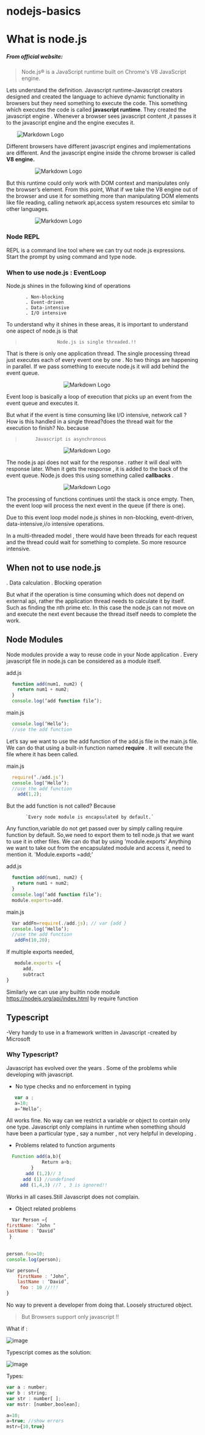 # nodejs-basics
# What is node.js
##### From official website:
> Node.js® is a JavaScript runtime built on Chrome's V8 JavaScript engine.

Lets understand the definition. 
Javascript runtime-Javascript creators designed and created the language to achieve dynamic functionality in browsers but they need something to execute the code. This something which executes the code is called **javascript runtime**. They created the javascript engine . Whenever a browser sees javascript content ,it passes it to the javascript engine and the engine executes it.

&nbsp;&nbsp;&nbsp;&nbsp;&nbsp;&nbsp; ![Markdown Logo](https://github.com/Pijushm/nodejs-basics/blob/main/Screenshot%202022-04-11%20at%201.11.56%20AM.png)


Different browsers have different javascript  engines and implementations are different. And the javascript engine inside the chrome browser is called **V8 engine.**

&nbsp;&nbsp;&nbsp;&nbsp;&nbsp;&nbsp;&nbsp;&nbsp;&nbsp;&nbsp;&nbsp;&nbsp;&nbsp;&nbsp;&nbsp;&nbsp;&nbsp;&nbsp; ![Markdown Logo](https://github.com/Pijushm/nodejs-basics/blob/main/Screenshot%202022-04-11%20at%201.12.05%20AM.png)

But this runtime could only work with DOM context and manipulates only  the browser’s element.  From this point, 
What if we take the V8 engine out of the browser and use it for something more than manipulating DOM elements like file reading, calling network api,access system resources etc similar to other languages. 


&nbsp;&nbsp;&nbsp;&nbsp;&nbsp;&nbsp;&nbsp;&nbsp;&nbsp;&nbsp;&nbsp;&nbsp;&nbsp;&nbsp;&nbsp;&nbsp;&nbsp;&nbsp; ![Markdown Logo](https://github.com/Pijushm/nodejs-basics/blob/main/Screenshot%202022-04-11%20at%201.12.17%20AM.png)


### Node REPL
REPL is a  command line tool where we can try out node.js expressions. 
Start the prompt by using command and type node. 

### When to use node.js : EventLoop
 Node.js shines in the following kind of operations 
 <!-- UL -->
           . Non-blocking
           . Event-driven
           . Data-intensive
           . I/O intensive

 To understand why it shines in these areas, it is important to understand one aspect of node.js is that
>                  Node.js is single threaded.!!


That is there is only one application thread. The single processing thread just executes each of every event one by one . No two things are happening in parallel. If we pass something to execute node.js it will add behind the event queue. 


&nbsp;&nbsp;&nbsp;&nbsp;&nbsp;&nbsp;&nbsp;&nbsp;&nbsp;&nbsp;&nbsp;&nbsp;&nbsp;&nbsp;&nbsp;&nbsp;&nbsp;&nbsp; &nbsp;&nbsp;&nbsp;&nbsp;&nbsp;&nbsp;&nbsp;&nbsp;&nbsp;&nbsp;&nbsp;&nbsp;&nbsp;&nbsp;&nbsp;&nbsp;&nbsp;&nbsp; ![Markdown Logo](https://github.com/Pijushm/nodejs-basics/blob/main/Screenshot%202022-04-11%20at%201.12.29%20AM.png)


Event loop is basically a loop of execution that picks up an event from the event queue and executes it. 

But what if the event is time consuming  like I/O intensive, network call ? How is this handled in a single thread?does the thread wait for the execution to finish? No. because 
 >          Javascript is asynchronous 
&nbsp;&nbsp;&nbsp;&nbsp;&nbsp;&nbsp;&nbsp;&nbsp;&nbsp;&nbsp;&nbsp;&nbsp;&nbsp;&nbsp;&nbsp;&nbsp;&nbsp;&nbsp; &nbsp;&nbsp;&nbsp;&nbsp;&nbsp;&nbsp;&nbsp;&nbsp;&nbsp;&nbsp;&nbsp;&nbsp;&nbsp;&nbsp;&nbsp;&nbsp;&nbsp;&nbsp; ![Markdown Logo](https://github.com/Pijushm/nodejs-basics/blob/main/Screenshot%202022-04-11%20at%201.29.53%20AM.png)

The node.js api  does not wait for the response . rather it will deal with response later. When it gets the response , it is added to the back of the event queue. Node.js does this using something called **callbacks** . 

&nbsp;&nbsp;&nbsp;&nbsp;&nbsp;&nbsp;&nbsp;&nbsp;&nbsp;&nbsp;&nbsp;&nbsp;&nbsp;&nbsp;&nbsp;&nbsp;&nbsp;&nbsp; &nbsp;&nbsp;&nbsp;&nbsp;&nbsp;&nbsp;&nbsp;&nbsp;&nbsp;&nbsp;&nbsp;&nbsp;&nbsp;&nbsp;&nbsp;&nbsp;&nbsp;&nbsp; ![Markdown Logo](https://miro.medium.com/max/1400/1*iHhUyO4DliDwa6x_cO5E3A.gif)

The processing of functions continues until the stack is once empty. Then, the event loop will process the next event in the queue (if there is one).

Due to this event loop model node.js shines in non-blocking, event-driven, data-intensive,i/o intensive operations.

In a multi-threaded model , there would have been threads for each request and the thread could wait for something to complete. So more resource intensive. 

## When not to use node.js
 <!-- UL -->
   . Data calculation
   . Blocking operation

But what if the operation is time consuming which does not depend on external api, rather the application thread needs to calculate it by itself. Such as finding the nth prime etc. In this case the node.js can not move on and execute the next event because the thread itself needs to complete the work.

## Node Modules

Node modules provide a way to reuse code in your Node application . Every javascript file in node.js can be considered as  a module itself. 

add.js
```javascript
  function add(num1, num2) {
    return num1 + num2;
  }
  console.log(‘add function file’);
```

main.js
```javascript
  console.log(‘Hello’);
  //use the add function
```

Let’s say we want to use the add function of the add.js file  in the main.js file. We can do that using a built-in function named **require** . It will execute the file where it has been called.

main.js
```javascript
  require(‘./add.js’)
  console.log(‘Hello’);
  //use the add function
    add(1,2);
```
But the add function is not called? Because

           `Every node module is encapsulated by default.`

Any function,variable do not get passed over by simply calling require function by default. So,we need to export them to tell node.js that we want to use it in other files. We can do that by using 
                                               'module.exports'
Anything we want to take out from the encapsulated module and access it, need to mention it.
                                     'Module.exports =add;'

add.js

```javascript
  function add(num1, num2) {
    return num1 + num2;
  }
  console.log(‘add function file’);
  module.exports=add. 
```

main.js
```javascript
  Var addFn=require(./add.js); // var {add }
  console.log(‘Hello’);
  //use the add function
   addFn(10,20);
```

If multiple exports needed, 

```javascript
   module.exports ={
      add,
      subtract 
}
```

Similarly we can use any builtin node module <!-- Links -->https://nodejs.org/api/index.html by require function


## Typescript

 <!-- UL -->
-Very handy to use in a framework written in Javascript
-created by Microsoft

### Why Typescript?

Javascript has evolved  over the years . Some of the problems while developing with javascript. 

 <!-- UL -->
- No type checks and no enforcement in typing 
```javascript
   var a ;
   a=10;
   a=’Hello’; 
```
All works fine. No way can we restrict a variable or object to contain only one type. Javascript only complains in runtime when something should have been a particular type , say a number , not very helpful in developing .

- Problems related to function arguments

```javascript
  Function add(a,b){
             Return a+b;
         }
       add (1,2)// 3 
      add (1) //undefined
     add (1,4,3) //7 , 3 is ignored!!
```
        
    
 Works in all cases.Still Javascript does not complain.

- Object related problems

```javascript
  Var Person ={
firstName: ‘John ’
lastName : ‘David’
 }
 
 
person.foo=10;
console.log(person);

Var person={
    firstName : ‘John’,
    lastName : ‘David’,
     foo : 10 //!!!
}
```
No way to prevent a developer from doing that. Loosely structured object. 


> But Browsers support only javascript !!

What if : 

![image](https://user-images.githubusercontent.com/17767188/162637211-49492bc3-f56d-41b9-96f0-db8baf793b98.png)

Typescript comes as the solution:


![image](https://github.com/Pijushm/nodejs-basics/blob/main/Screenshot%202022-04-11%20at%2012.04.30%20AM.png)


Types:

```javascript
var a : number;
var b : string;
var str : number[ ];
var mstr: [number,boolean];

a=10;
a=true; //show errors
mstr={10,true}
```





